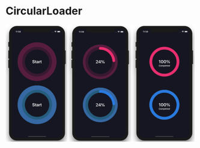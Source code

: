 # CircularLoader

![Screenshot](https://github.com/TiagoSantosSilva/CircularLoader/blob/master/Screenshots/Circular%20Loader.png)
